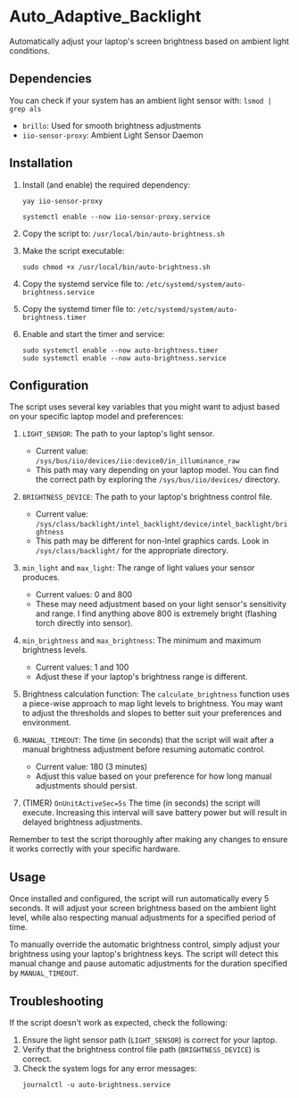 # Auto_Adaptive_Backlight
Automatically adjust your laptop's screen brightness based on ambient light conditions.

## Dependencies
You can check if your system has an ambient light sensor with: ```lsmod | grep als```

- `brillo`: Used for smooth brightness adjustments
- `iio-sensor-proxy`: Ambient Light Sensor Daemon

## Installation

1. Install (and enable) the required dependency:
   ```
   yay iio-sensor-proxy
   
   systemctl enable --now iio-sensor-proxy.service
   ```

2. Copy the script to: `/usr/local/bin/auto-brightness.sh`

3. Make the script executable:
   ```
   sudo chmod +x /usr/local/bin/auto-brightness.sh
   ```
   
4. Copy the systemd service file to: `/etc/systemd/system/auto-brightness.service`

5. Copy the systemd timer file to: `/etc/systemd/system/auto-brightness.timer`

6. Enable and start the timer and service:
   ```
   sudo systemctl enable --now auto-brightness.timer
   sudo systemctl enable --now auto-brightness.service
   ```

## Configuration

The script uses several key variables that you might want to adjust based on your specific laptop model and preferences:

1. `LIGHT_SENSOR`: The path to your laptop's light sensor. 
   - Current value: `/sys/bus/iio/devices/iio:device0/in_illuminance_raw`
   - This path may vary depending on your laptop model. You can find the correct path by exploring the `/sys/bus/iio/devices/` directory.

2. `BRIGHTNESS_DEVICE`: The path to your laptop's brightness control file.
   - Current value: `/sys/class/backlight/intel_backlight/device/intel_backlight/brightness`
   - This path may be different for non-Intel graphics cards. Look in `/sys/class/backlight/` for the appropriate directory.

3. `min_light` and `max_light`: The range of light values your sensor produces.
   - Current values: 0 and 800
   - These may need adjustment based on your light sensor's sensitivity and range. I find anything above 800 is extremely bright (flashing torch directly into sensor).

4. `min_brightness` and `max_brightness`: The minimum and maximum brightness levels.
   - Current values: 1 and 100
   - Adjust these if your laptop's brightness range is different.

5. Brightness calculation function: The `calculate_brightness` function uses a piece-wise approach to map light levels to brightness. You may want to adjust the thresholds and slopes to better suit your preferences and environment.

6. `MANUAL_TIMEOUT`: The time (in seconds) that the script will wait after a manual brightness adjustment before resuming automatic control.
   - Current value: 180 (3 minutes)
   - Adjust this value based on your preference for how long manual adjustments should persist.

7. (TIMER) `OnUnitActiveSec=5s` The time (in seconds) the script will execute. Increasing this interval will save battery power but will result in delayed brightness adjustments.

Remember to test the script thoroughly after making any changes to ensure it works correctly with your specific hardware.

## Usage

Once installed and configured, the script will run automatically every 5 seconds. It will adjust your screen brightness based on the ambient light level, while also respecting manual adjustments for a specified period of time.

To manually override the automatic brightness control, simply adjust your brightness using your laptop's brightness keys. The script will detect this manual change and pause automatic adjustments for the duration specified by `MANUAL_TIMEOUT`.

## Troubleshooting

If the script doesn't work as expected, check the following:

1. Ensure the light sensor path (`LIGHT_SENSOR`) is correct for your laptop.
2. Verify that the brightness control file path (`BRIGHTNESS_DEVICE`) is correct.
3. Check the system logs for any error messages:
   ```
   journalctl -u auto-brightness.service
   ```
